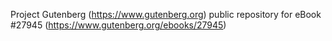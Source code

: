 Project Gutenberg (https://www.gutenberg.org) public repository for eBook #27945 (https://www.gutenberg.org/ebooks/27945)
